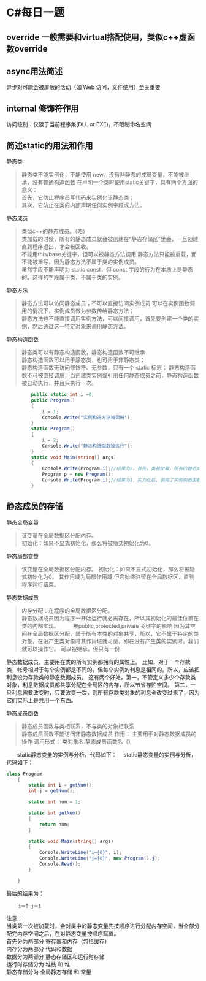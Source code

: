 # C#每日一题

## override 一般需要和virtual搭配使用，类似c++虚函数override

## async用法简述
异步对可能会被屏蔽的活动（如 Web 访问，文件使用）至关重要

## internal 修饰符作用
访问级别：仅限于当前程序集(DLL or EXE)，不限制命名空间

## 简述static的用法和作用
静态类
> 静态类不能实例化，不能使用 new。没有非静态的成员变量，不能被继承，没有普通构造函数
在声明一个类时使用static关键字，具有两个方面的意义：   
首先，它防止程序员写代码来实例化该静态类；   
其次，它防止在类的内部声明任何实例字段或方法。

静态成员
> 类似c++的静态成员。（略）   
类加载的时候，所有的静态成员就会被创建在“静态存储区”里面，一旦创建直到程序退出，才会被回收。   
不能用this/base关键字，但可以被静态方法调用
静态方法只能被重载，而不能被重写，因为静态方法不属于类的实例成员。   
虽然字段不能声明为 static const，但 const 字段的行为在本质上是静态的。这样的字段属于类，不属于类的实例。

静态方法
> 静态方法可以访问静态成员；不可以直接访问实例成员.可以在实例函数调用的情况下，实例成员做为参数传给静态方法；   
静态方法也不能直接调用实例方法，可以间接调用，首先要创建一个类的实例，然后通过这一特定对象来调用静态方法。

静态构造函数
> 静态类可以有静态构造函数，静态构造函数不可继承   
静态构造函数可以用于静态类，也可用于非静态类；   
静态构造函数无访问修饰符、无参数，只有一个 static 标志；
静态构造函数不可被直接调用，当创建类实例或引用任何静态成员之前，静态构造函数被自动执行，并且只执行一次。
```csharp
         public static int i =0;
         public Program()
         {
             i = 1;
             Console.Write("实例构造方法被调用");
         }
         static Program()
         {
             i = 2;
             Console.Write("静态构造函数被执行");
         }
         static void Main(string[] args)
         {
             Console.Write(Program.i);//结果为2，首先，类被加载，所有的静态成员被创建在静态存储区，i=0,接着调用了类的成员，这时候静态构造函数就会被调用，i=2
             Program p = new Program();
             Console.Write(Program.i);//结果为1，实力化后，调用了实例构造函数，i=1，因为静态构造函数只执行一次，所以不会再执行。
         }
```

## 静态成员的存储
静态全局变量
> 该变量在全局数据区分配内存。   
初始化：如果不显式初始化，那么将被隐式初始化为0。   

静态局部变量
> 该变量在全局数据区分配内存。
初始化：如果不显式初始化，那么将被隐式初始化为0。
其作用域为局部作用域,但它始终驻留在全局数据区，直到程序运行结束。


静态数据成员
> 内存分配：在程序的全局数据区分配。   
静态数据成员因为程序一开始运行就必需存在，所以其初始化的最佳位置在类的内部实现。 　　
被public,protected,private 关键字的影响
因为其空间在全局数据区分配，属于所有本类的对象共享，所以，它不属于特定的类对象，在没产生类对象时其作用域就可见，即在没有产生类的实例时，我们就可以操作它。
可以被继承，但只有一份

静态数据成员，主要用在类的所有实例都拥有的属性上。
比如，对于一个存款类，帐号相对于每个实例都是不同的，但每个实例的利息是相同的。所以，应该把利息设为存款类的静态数据成员。
这有两个好处，第一，不管定义多少个存款类对象，利息数据成员都共享分配在全局区的内存，所以节省存贮空间。
第二，一旦利息需要改变时，只要改变一次，则所有存款类对象的利息全改变过来了，因为它们实际上是共用一个东西。  

静态成员函数
> 静态成员函数与类相联系，不与类的对象相联系   
静态成员函数不能访问非静态数据成员
作用： 主要用于对静态数据成员的操作
调用形式： 类对象名.静态成员函数名（）

 

　　static静态变量的实例与分析，代码如下：
　static静态变量的实例与分析，代码如下：

```csharp
class Program
    {
        static int i = getNum();
        int j = getNum();

        static int num = 1;

        static int getNum()
        {
            return num;
        }

        static void Main(string[] args)
        {
            Console.WriteLine("i={0}", i);
            Console.WriteLine("j={0}", new Program().j);
            Console.Read();
        }

    }
```
最后的结果为：
```
 　　i＝0 j＝1
```
注意：   
当类第一次被加载时，会对类中的静态变量先按顺序进行分配内存空间，当全部分配完内存空间之后，在对静态变量按顺序赋值。   
首先分为两部分 寄存器和内存（包括缓存）   
内存分为两部分 代码和数据   
数据分为两部分 静态存储区和运行时存储   
运行时存储分为 堆栈 和 堆   
静态存储分为 全局静态存储 和 常量